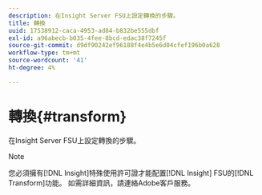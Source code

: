 ```yaml
---
description: 在Insight Server FSU上設定轉換的步驟。
title: 轉換
uuid: 17538912-caca-4953-ad84-b832be555dbf
exl-id: a96abecb-b035-4fee-8bcd-edac38f7245f
source-git-commit: d9df90242ef96188f4e4b5e6d04cfef196b0a628
workflow-type: tm+mt
source-wordcount: '41'
ht-degree: 4%

---
```


# 轉換{#transform}

在Insight Server FSU上設定轉換的步驟。

>[!NOTE]
>
>您必須擁有[!DNL Insight]特殊使用許可證才能配置[!DNL Insight] FSU的[!DNL Transform]功能。 如需詳細資訊，請連絡Adobe客戶服務。
